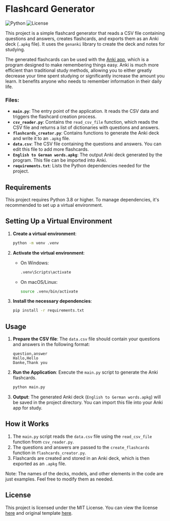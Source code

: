 # Flashcard Generator

![Python](https://img.shields.io/badge/python-3.8%2B-blue.svg)
![License](https://img.shields.io/badge/license-MIT-brightgreen.svg)

This project is a simple flashcard generator that reads a CSV file containing questions and answers, creates flashcards, and exports them as an Anki deck (`.apkg` file). It uses the `genanki` library to create the deck and notes for studying.

The generated flashcards can be used with the [Anki app](https://apps.ankiweb.net/), which is a program designed to make 
remembering things easy. Anki is much more efficient than traditional study methods, allowing you to either greatly
decrease your time spent studying or significantly increase the amount you learn.
It benefits anyone who needs to remember information in their daily life.

### Files:
- **`main.py`**: The entry point of the application. It reads the CSV data and triggers the flashcard creation process.
- **`csv_reader.py`**: Contains the `read_csv_file` function, which reads the CSV file and returns a list of dictionaries with questions and answers.
- **`flashcards_creator.py`**: Contains functions to generate the Anki deck and write it to an `.apkg` file.
- **`data.csv`**: The CSV file containing the questions and answers. You can edit this file to add more flashcards.
- **`English to German words.apkg`**: The output Anki deck generated by the program. This file can be imported into Anki.
- **`requirements.txt`**: Lists the Python dependencies needed for the project.

## Requirements

This project requires Python 3.8 or higher. To manage dependencies, it's recommended to set up a virtual environment.

## Setting Up a Virtual Environment

1. **Create a virtual environment**:

   ```bash
   python -m venv .venv
   ```

2. **Activate the virtual environment**:

    - On Windows:

      ```bash
      .venv\Scripts\activate
      ```

    - On macOS/Linux:

      ```bash
      source .venv/bin/activate
      ```

3. **Install the necessary dependencies**:

   ```bash
   pip install -r requirements.txt
   ```

## Usage

1. **Prepare the CSV file**: The `data.csv` file should contain your questions and answers in the following format:

   ```csv
   question,answer
   Hallo,Hello
   Danke,Thank you
   ```

2. **Run the Application**:
   Execute the `main.py` script to generate the Anki flashcards.

   ```bash
   python main.py
   ```

3. **Output**: The generated Anki deck (`English to German words.apkg`) will be saved in the project directory. You can import this file into your Anki app for study.

## How it Works

1. The `main.py` script reads the `data.csv` file using the `read_csv_file` function from `csv_reader.py`.
2. The questions and answers are passed to the `create_flashcards` function in `flashcards_creator.py`.
3. Flashcards are created and stored in an Anki deck, which is then exported as an `.apkg` file.

Note: The names of the decks, models, and other elements in the code are just examples. Feel free to modify them as needed.

## License

This project is licensed under the MIT License. You can view the license [here](https://github.com/Danzigerrr/Anki-Flashcards-Generator?tab=MIT-1-ov-file) and original template [here](https://opensource.org/licenses/MIT).



